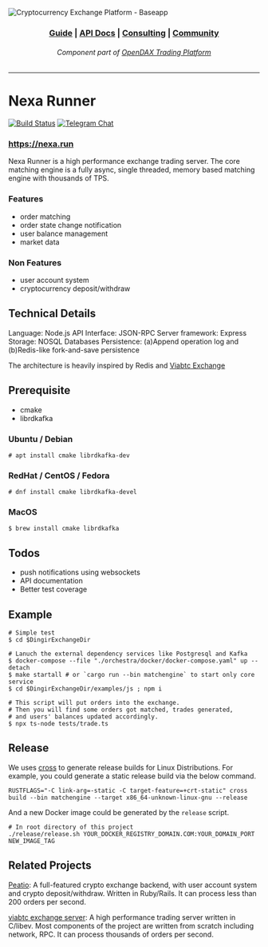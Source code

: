 ![Cryptocurrency Exchange Platform - Baseapp](https://github.com/openware/meta/raw/main/images/github_peatio.png)

<h3 align="center">
<a href="https://www.openware.com/sdk/docs.html#peatio">Guide</a> <span>&vert;</span>
<a href="https://www.openware.com/sdk/api/peatio/peatio-user-api-v2.html">API Docs</a> <span>&vert;</span>
<a href="https://www.openware.com/">Consulting</a> <span>&vert;</span>
<a href="https://t.me/peatio">Community</a>
</h3>
<h6 align="center">Component part of <a href="https://github.com/openware/opendax">OpenDAX Trading Platform</a></h6>

---

# Nexa Runner

[![Build Status](https://ci.openware.work/api/badges/openware/peatio/status.svg)](https://ci.openware.work/openware/peatio)
[![Telegram Chat](https://cdn.rawgit.com/Patrolavia/telegram-badge/8fe3382b/chat.svg)](https://t.me/peatio)

### https://nexa.run

Nexa Runner is a high performance exchange trading server. The core matching engine is a fully async, single threaded, memory based matching engine with thousands of TPS.

### Features
- order matching
- order state change notification
- user balance management
- market data

### Non Features
- user account system
- cryptocurrency deposit/withdraw


## Technical Details

Language: Node.js
API Interface: JSON-RPC
Server framework: Express
Storage: NOSQL Databases
Persistence: (a)Append operation log and (b)Redis-like fork-and-save persistence

The architecture is heavily inspired by Redis and [Viabtc Exchange](https://github.com/viabtc/viabtc_exchange_server)


## Prerequisite

* cmake
* librdkafka

### Ubuntu / Debian

```
# apt install cmake librdkafka-dev
```

### RedHat / CentOS / Fedora

```
# dnf install cmake librdkafka-devel
```

### MacOS

```
$ brew install cmake librdkafka
```


## Todos

* push notifications using websockets
* API documentation
* Better test coverage

## Example

```
# Simple test
$ cd $DingirExchangeDir

# Lanuch the external dependency services like Postgresql and Kafka
$ docker-compose --file "./orchestra/docker/docker-compose.yaml" up --detach
$ make startall # or `cargo run --bin matchengine` to start only core service
$ cd $DingirExchangeDir/examples/js ; npm i

# This script will put orders into the exchange.
# Then you will find some orders got matched, trades generated,
# and users' balances updated accordingly.
$ npx ts-node tests/trade.ts
```

## Release

We uses [cross](https://github.com/rust-embedded/cross) to generate release builds for Linux Distributions.
For example, you could generate a static release build via the below command.

```
RUSTFLAGS="-C link-arg=-static -C target-feature=+crt-static" cross build --bin matchengine --target x86_64-unknown-linux-gnu --release
```

And a new Docker image could be generated by the `release` script.

```
# In root directory of this project
./release/release.sh YOUR_DOCKER_REGISTRY_DOMAIN.COM:YOUR_DOMAIN_PORT NEW_IMAGE_TAG
```

## Related Projects

[Peatio](https://github.com/openware/peatio): A full-featured crypto exchange backend, with user account system and crypto deposit/withdraw. Written in Ruby/Rails. It can process less than 200 orders per second.  

[viabtc exchange server](https://github.com/viabtc/viabtc_exchange_server): A high performance trading server written in C/libev. Most components of the project are written from scratch including network, RPC. It can process thousands of orders per second.
